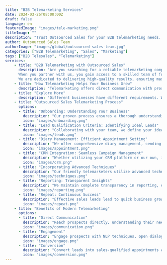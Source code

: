 ```yaml
---
title: "B2B Telemarketing Services"
date: 2024-03-26T08:00:00Z
draft: false
language: en
featuredImage: "images/tele-marketing.png"
titleImage: ""
description: "Trust Outsourced Sales for your B2B telemarketing needs. Our experienced in-house team delivers pre-qualified sales leads, maximizing your ROI across industries."
author: Outsourced Sales Team
authorImage: "images/global/outsourced-sales-team.jpg"
categories: ["B2B Telemarketing", "Sales", "Marketing"]
tags: ["B2B Telesales", "Telemarketing"]
services:
    - title: "B2B Telemarketing with Outsourced Sales"
      description: "Are you searching for a reliable telemarketing company for B2B telesales? Look no further than Outsourced Sales. Our dedicated in-house B2B telemarketing facility is recognized as one of the leading telemarketing companies in the UK, committed to delivering pre-qualified sales leads for your business.
      When you partner with us, you gain access to a skilled team of full-time outbound B2B telemarketers. With each team member bringing at least 11 years of B2B telemarketing experience to the table, we stand as your top choice for business-to-business telesales in the UK. 
      We are dedicated to delivering high-quality results, ensuring maximum ROI for your business. Our versatile team operates across various industries, proficient in generating qualified sales leads through face-to-face appointments, video meetings, sales calls, and event registrations."
    - title: "How Telemarketing Helps Your Business Grow"
      description: "Telemarketing offers direct communication with prospects, allowing for a deeper understanding of their needs and gathering crucial information. At Outsourced Sales, we train our staff to build instant rapport with prospects and effectively convert them into solid, sales-qualified appointments and leads."
    - title: "Explore More"
      description: "Different businesses have different requirements. Whether you're selling high-end jewelry or promoting a new online game, we have the expertise to deliver results that align with your goals."
    - title: "Outsourced Sales Telemarketing Process"
      options:
      - title: "Onboarding: Understanding Your Business"
        description: "Our proven process ensures a thorough understanding of your business, covering pitch outlines, potential objections, strategies to overcome objections, and essential open-ended questions."
        icon: "images/onboarding.png"
      - title: "Lead Qualification Criteria: Identifying Ideal Leads"
        description: "Collaborating with your team, we define your ideal lead using the BANT system: Budget, Authority, Need, & Timescales."
        icon: "images/leads.png"
      - title: "Diary Management: Efficient Appointment Setting"
        description: "We offer comprehensive diary management, sending prospects diary invites and monitoring acceptances to manage your sales team's appointments effectively."
        icon: "images/appointment.png"
      - title: "CRM Integration: Seamless Campaign Management"
        description: "Whether utilizing your CRM platform or our own, including HubSpot, Salesforce, or Excel spreadsheets, we ensure seamless campaign management and monitoring."
        icon: "images/crm.png"
      - title: "Incorporating Advanced Techniques"
        description: "Our friendly telemarketers utilize advanced techniques such as Neuro-Linguistic Programming (NLP), open dialogue, and strategic questioning to do more than just prime your prospective clients. They actively unlock sales opportunities that convert into high-value contracts for your business."
        icon: "images/techniques.png"
      - title: "Reporting: Transparent Insights"
        description: "We maintain complete transparency in reporting, offering detailed statistics (number of calls, contacts) and narrative feedback (market insights, objections, issues, reasons for rejections)."
        icon: "images/reporting.png"
      - title: "Repeat: Continuous Success"
        description: "Effective sales leads lead to quick business growth. Continue your campaign with our B2B telemarketing services to maximize your ROI consistently."
        icon: "images/repeat.png"
    - title: "Benefits of Modern Telemarketing"
      options:
      - title: "Direct Communication"
        description: "Reach prospects directly, understanding their needs and preferences"
        icon: "images/communication.png"
      - title: "Engagement"
        description: "Engage prospects with NLP techniques, open dialogue, and strategic questioning."
        icon: "images/engage.png"
      - title: "Conversion"
        description: "Convert leads into sales-qualified appointments and high-value contracts for your business"
        icon: "images/conversion.png"
---
```

